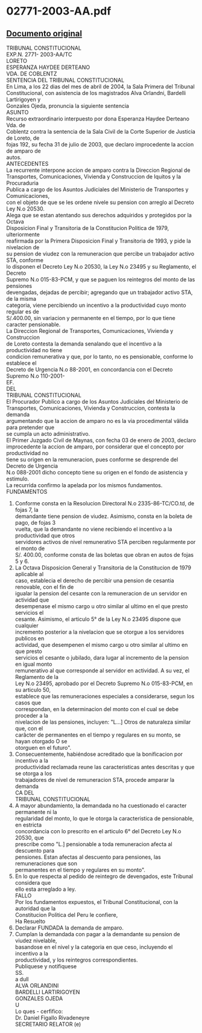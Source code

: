
02771-2003-AA.pdf
=================
  
[Documento original](https://tc.gob.pe/jurisprudencia/2004/02771-2003-AA.pdf)  
---  
TRIBUNAL CONSTITUCIONAL  
EXP.N. 2771- 2003-AA/TC  
LORETO  
ESPERANZA HAYDEE DERTEANO  
VDA. DE COBLENTZ  
SENTENCIA DEL TRIBUNAL CONSTITUCIONAL  
En Lima, a los 22 dias del mes de abril de 2004, la Sala Primera del Tribunal  
Constitucional, con asistencia de los magistrados Alva Orlandni, Bardelli Lartirigoyen y  
Gonzales Ojeda, pronuncia la siguiente sentencia  
ASUNTO  
Recurso extraordinario interpuesto por dona Esperanza Haydee Derteano Vda. de  
Coblentz contra la sentencia de la Sala Civil de la Corte Superior de Justicia de Loreto, de  
fojas 192, su fecha 31 de julio de 2003, que declaro improcedente la accion de amparo de  
autos.  
ANTECEDENTES  
La recurrente interpone accion de amparo contra la Direccion Regional de  
Transportes, Comunicaciones, Vivienda y Construccion de Iquitos y la Procuraduria  
Publica a cargo de los Asuntos Judiciales del Ministerio de Transportes y Comunicaciones,  
con el objeto de que se les ordene nivele su pension con arreglo al Decreto Ley N.o 20530.  
Alega que se estan atentando sus derechos adquiridos y protegidos por la Octava  
Disposicion Final y Transitoria de la Constitucion Politica de 1979, ulteriormente  
reafirmada por la Primera Disposicion Final y Transitoria de 1993, y pide la nivelacion de  
su pension de viudez con la remuneracion que percibe un trabajador activo STA, conforme  
lo disponen el Decreto Ley N.o 20530, la Ley N.o 23495 y su Reglamento, el Decreto  
Supremo N.o 015-83-PCM, y que se paguen los reintegros del monto de las pensiones  
devengadas, dejadas de percibir; agregando que un trabajador activo STA, de la misma  
categoria, viene percibiendo un incentivo a la productividad cuyo monto regular es de  
S/.400.00, sin variacion y permanente en el tiempo, por lo que tiene caracter pensionable.  
La Direccion Regional de Transportes, Comunicaciones, Vivienda y Construccion  
de Loreto contesta la demanda senalando que el incentivo a la productividad no tiene  
condicion remunerativa y que, por lo tanto, no es pensionable, conforme lo establece el  
Decreto de Urgencia N.o 88-2001, en concordancia con el Decreto Supremo N.o 110-2001-  
EF.  
DEL  
TRIBUNAL CONSTITUCIONAL  
El Procurador Publico a cargo de los Asuntos Judiciales del Ministerio de  
Transportes, Comunicaciones, Vivienda y Construccion, contesta la demanda  
argumentando que la accion de amparo no es la via procedimental vâlida para pretender que  
se cumpla un acto administrativo.  
El Primer Juzgado Civil de Maynas, con fecha 03 de enero de 2003, declaro  
improcedente la accion de amparo, por considerar que el concepto por productividad no  
tiene su origen en la remuneracion, pues conforme se desprende del Decreto de Urgencia  
N.o 088-2001 dicho concepto tiene su origen en el fondo de asistencia y estimulo.  
La recurrida confirmo la apelada por los mismos fundamentos.  
FUNDAMENTOS  
1. Conforme consta en la Resolucion Directoral N.o 2335-86-TC/CO.td, de fojas 7, la  
demandante tiene pension de viudez. Asimismo, consta en la boleta de pago, de fojas 3  
vuelta, que la demandante no viene recibiendo el incentivo a la productividad que otros  
servidores activos de nivel remunerativo STA perciben regularmente por el monto de  
S/. 400.00, conforme consta de las boletas que obran en autos de fojas 5 y 6.  
2. La Octava Disposicion General y Transitoria de la Constitucion de 1979 aplicable al  
caso, establecia el derecho de percibir una pension de cesantia renovable, con el fin de  
igualar la pension del cesante con la remuneracion de un servidor en actividad que  
desempenase el mismo cargo u otro similar al ultimo en el que presto servicios el  
cesante. Asimismo, el articulo 5° de la Ley N.o 23495 dispone que cualquier  
incremento posterior a la nivelacion que se otorgue a los servidores publicos en  
actividad, que desempenen el mismo cargo u otro similar al ultimo en que presto  
servicios el cesante o jubilado, dara lugar al incremento de la pension en igual monto  
remunerativo al que corresponde al servidor en actividad. A su vez, el Reglamento de la  
Ley N.o 23495, aprobado por el Decreto Supremo N.o 015-83-PCM, en su articulo 50,  
establece que las remuneraciones especiales a considerarse, segun los casos que  
correspondan, en la determinacion del monto con el cual se debe proceder a la  
nivelacion de las pensiones, incluyen: "L...] Otros de naturaleza similar que, con el  
carâcter de permanentes en el tiempo y regulares en su monto, se hayan otorgado O se  
otorguen en el futuro".  
3. Consecuentemente, habiéndose acreditado que la bonificacion por incentivo a la  
productividad reclamada reune las caracteristicas antes descritas y que se otorga a los  
trabajadores de nivel de remuneracion STA, procede amparar la demanda  
CA DEL  
TRIBUNAL CONSTITUCIONAL  
4. A mayor abundamiento, la demandada no ha cuestionado el caracter permanente ni la  
regularidad del monto, lo que le otorga la caracteristica de pensionable, en estricta  
concordancia con lo prescrito en el articulo 6° del Decreto Ley N.o 20530, que  
prescribe como "L.] pensionable a toda remuneracion afecta al descuento para  
pensiones. Estan afectas al descuento para pensiones, las remuneraciones que son  
permanentes en el tiempo y regulares en su monto".  
5. En lo que respecta al pedido de reintegro de devengados, este Tribunal considera que  
ello esta arreglado a ley.  
FALLO  
Por los fundamentos expuestos, el Tribunal Constitucional, con la autoridad que la  
Constitucion Politica del Peru le confiere,  
Ha Resuelto  
1. Declarar FUNDADA la demanda de amparo.  
2. Cumplan la demandada con pagar a la demandante su pension de viudez nivelable,  
basandose en el nivel y la categoria en que ceso, incluyendo el incentivo a la  
productividad, y los reintegros correspondientes.  
Publiquese y notifiquese  
SS.  
a dull  
ALVA ORLANDINI  
BARDELLI LARTIRIGOYEN  
GONZALES OJEDA  
U  
Lo ques - cerfifico:  
Dr. Daniel Figallo Rivadeneyre  
SECRETARIO RELATOR (e)